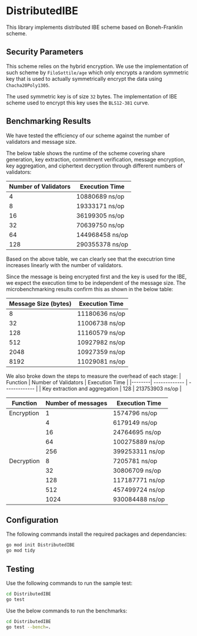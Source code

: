 # DistributedIBE
This library implements distributed IBE scheme based on Boneh-Franklin scheme. 
## Security Parameters
This scheme relies on the hybrid encryption. We use the implementation of such scheme by `FiloSottile/age` which only encrypts a random symmetric key that is used to actually symmetrically encrypt the data using `Chacha20Poly1305`.

The used symmetric key is of size `32` bytes. The implementation of IBE scheme used to encrypt this key uses the `BLS12-381` curve.

## Benchmarking Results
We have tested the efficiency of our scheme against the number of validators and message size. 

The below table shows the runtime of the scheme covering share generation, key extraction, commitment verification, message encryption, key aggregation, and ciphertext decryption through different numbers of validators:

| Number of Validators  |           Execution Time    |
| -------------         | ------------- |
|  4                    |        10880689 ns/op       |
|    8                 |             19333171 ns/op  |
|    16                 |             36199305 ns/op  |
|    32                 |             70639750 ns/op  |
|    64                 |             144968458 ns/op  |
|    128                 |             290355378 ns/op  |

Based on the above table, we can clearly see that the executrion time increases linearly with the number of validators.

Since the message is being encrypted first and the key is used for the IBE, we expect the execution time to be independent of the message size. The microbenchmarking results confirm this as shown in the below table:

| Message Size (bytes)  |           Execution Time    |
| -------------         | ------------- |
|  8                   |        11180636 ns/op       |
|    32                 |             11006738 ns/op  |
|    128                 |             11160579 ns/op  |
|    512                 |             10927982 ns/op  |
|    2048                |             10927359 ns/op  |
|    8192                |             11029081 ns/op  |

We also broke down the steps to measure the overhead of each stage:
|  Function |  Number of Validators  |           Execution Time    |
|--------| -------------         | ------------- |
|     Key extraction and aggregation    |  128                   |      213753903 ns/op       |

|  Function |  Number of messages  |           Execution Time    |
|--------| -------------         | ------------- |
|     Encryption   |  1                   |      1574796 ns/op       |
|         |  4                   |      6179149 ns/op       |
|        |  16                   |      24764695 ns/op       |
|        |  64                   |      100275889 ns/op       |
|         |  256                   |      399253311 ns/op       |
|     Decryption    |  8                   |      7205781 ns/op       |
|        |  32                   |      30806709 ns/op       |
|     |  128                   |      117187771 ns/op       |
|        |  512                   |      457499724 ns/op       |
|        |  1024                   |      930084488 ns/op       |

## Configuration
The following commands install the required packages and dependancies:
```sh
go mod init DistributedIBE
go mod tidy
```
## Testing
Use the following commands to run the sample test:
```sh
cd DistributedIBE
go test
```
Use the below commands to run the benchmarks:
```sh
cd DistributedIBE
go test --bench=.
```
